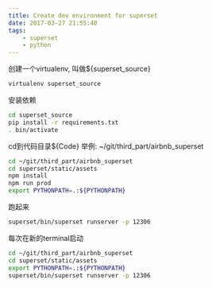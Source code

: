 ```yaml
---
title: Create dev environment for superset
date: 2017-03-27 21:55:40
tags: 
    - superset
    - python
---
```



创建一个virtualenv, 叫做${superset_source}
```bash
virtualenv superset_source
```
安装依赖
```bash
cd superset_source
pip install -r requirements.txt
. bin/activate
```


cd到代码目录${Code} 举例: ~/git/third_part/airbnb_superset
```bash
cd ~/git/third_part/airbnb_superset
cd superset/static/assets
npm install
npm run prod
export PYTHONPATH=.:${PYTHONPATH}
```


跑起来
```bash
superset/bin/superset runserver -p 12306
```

每次在新的terminal启动
```bash
cd ~/git/third_part/airbnb_superset
cd superset/static/assets
export PYTHONPATH=.:${PYTHONPATH}
superset/bin/superset runserver -p 12306
```
